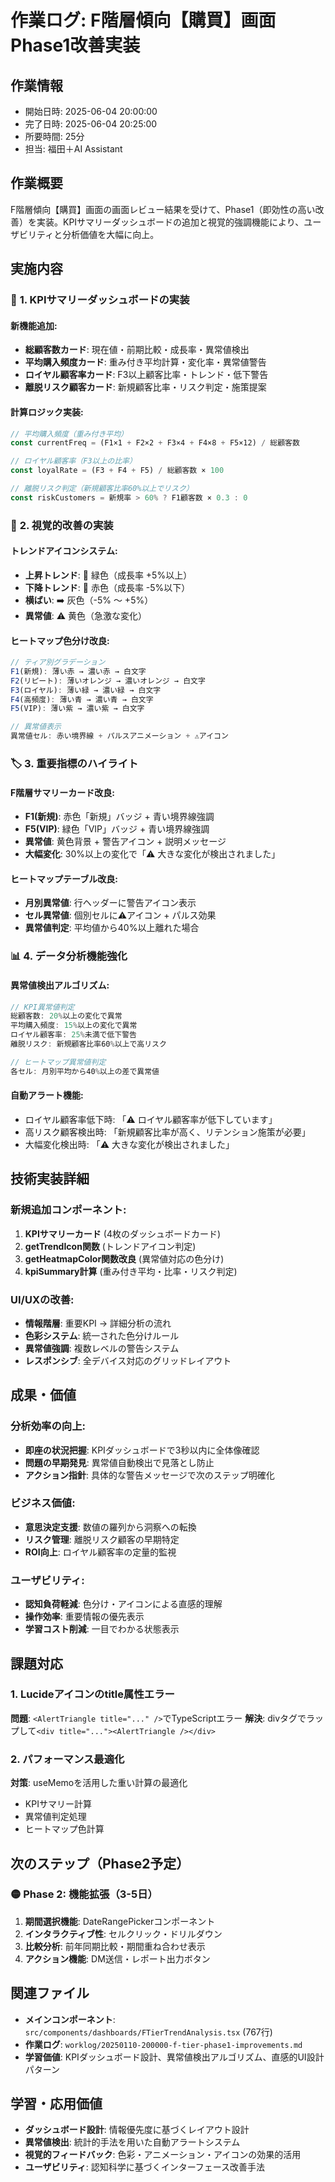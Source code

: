 # 作業ログ: F階層傾向【購買】画面 Phase1改善実装

## 作業情報
- 開始日時: 2025-06-04 20:00:00
- 完了日時: 2025-06-04 20:25:00
- 所要時間: 25分
- 担当: 福田＋AI Assistant

## 作業概要
F階層傾向【購買】画面の画面レビュー結果を受けて、Phase1（即効性の高い改善）を実装。KPIサマリーダッシュボードの追加と視覚的強調機能により、ユーザビリティと分析価値を大幅に向上。

## 実施内容

### 🎯 **1. KPIサマリーダッシュボードの実装**

#### **新機能追加:**
- **総顧客数カード**: 現在値・前期比較・成長率・異常値検出
- **平均購入頻度カード**: 重み付き平均計算・変化率・異常値警告
- **ロイヤル顧客率カード**: F3以上顧客比率・トレンド・低下警告
- **離脱リスク顧客カード**: 新規顧客比率・リスク判定・施策提案

#### **計算ロジック実装:**
```typescript
// 平均購入頻度（重み付き平均）
const currentFreq = (F1×1 + F2×2 + F3×4 + F4×8 + F5×12) / 総顧客数

// ロイヤル顧客率（F3以上の比率）
const loyalRate = (F3 + F4 + F5) / 総顧客数 × 100

// 離脱リスク判定（新規顧客比率60%以上でリスク）
const riskCustomers = 新規率 > 60% ? F1顧客数 × 0.3 : 0
```

### 🎨 **2. 視覚的改善の実装**

#### **トレンドアイコンシステム:**
- **上昇トレンド**: 🔺 緑色（成長率 +5%以上）
- **下降トレンド**: 🔻 赤色（成長率 -5%以下）
- **横ばい**: ➡️ 灰色（-5% ～ +5%）
- **異常値**: ⚠️ 黄色（急激な変化）

#### **ヒートマップ色分け改良:**
```typescript
// ティア別グラデーション
F1(新規): 薄い赤 → 濃い赤 → 白文字
F2(リピート): 薄いオレンジ → 濃いオレンジ → 白文字
F3(ロイヤル): 薄い緑 → 濃い緑 → 白文字
F4(高頻度): 薄い青 → 濃い青 → 白文字
F5(VIP): 薄い紫 → 濃い紫 → 白文字

// 異常値表示
異常値セル: 赤い境界線 + パルスアニメーション + ⚠️アイコン
```

### 🏷️ **3. 重要指標のハイライト**

#### **F階層サマリーカード改良:**
- **F1(新規)**: 赤色「新規」バッジ + 青い境界線強調
- **F5(VIP)**: 緑色「VIP」バッジ + 青い境界線強調
- **異常値**: 黄色背景 + 警告アイコン + 説明メッセージ
- **大幅変化**: 30%以上の変化で「⚠️ 大きな変化が検出されました」

#### **ヒートマップテーブル改良:**
- **月別異常値**: 行ヘッダーに警告アイコン表示
- **セル異常値**: 個別セルに⚠️アイコン + パルス効果
- **異常値判定**: 平均値から40%以上離れた場合

### 📊 **4. データ分析機能強化**

#### **異常値検出アルゴリズム:**
```typescript
// KPI異常値判定
総顧客数: 20%以上の変化で異常
平均購入頻度: 15%以上の変化で異常  
ロイヤル顧客率: 25%未満で低下警告
離脱リスク: 新規顧客比率60%以上で高リスク

// ヒートマップ異常値判定
各セル: 月別平均から40%以上の差で異常値
```

#### **自動アラート機能:**
- ロイヤル顧客率低下時: 「⚠️ ロイヤル顧客率が低下しています」
- 高リスク顧客検出時: 「新規顧客比率が高く、リテンション施策が必要」
- 大幅変化検出時: 「⚠️ 大きな変化が検出されました」

## 技術実装詳細

### **新規追加コンポーネント:**
1. **KPIサマリーカード** (4枚のダッシュボードカード)
2. **getTrendIcon関数** (トレンドアイコン判定)
3. **getHeatmapColor関数改良** (異常値対応の色分け)
4. **kpiSummary計算** (重み付き平均・比率・リスク判定)

### **UI/UXの改善:**
- **情報階層**: 重要KPI → 詳細分析の流れ
- **色彩システム**: 統一された色分けルール
- **異常値強調**: 複数レベルの警告システム
- **レスポンシブ**: 全デバイス対応のグリッドレイアウト

## 成果・価値

### **分析効率の向上:**
- **即座の状況把握**: KPIダッシュボードで3秒以内に全体像確認
- **問題の早期発見**: 異常値自動検出で見落とし防止
- **アクション指針**: 具体的な警告メッセージで次のステップ明確化

### **ビジネス価値:**
- **意思決定支援**: 数値の羅列から洞察への転換
- **リスク管理**: 離脱リスク顧客の早期特定
- **ROI向上**: ロイヤル顧客率の定量的監視

### **ユーザビリティ:**
- **認知負荷軽減**: 色分け・アイコンによる直感的理解
- **操作効率**: 重要情報の優先表示
- **学習コスト削減**: 一目でわかる状態表示

## 課題対応

### **1. Lucideアイコンのtitle属性エラー**
**問題**: `<AlertTriangle title="..." />`でTypeScriptエラー
**解決**: divタグでラップして`<div title="..."><AlertTriangle /></div>`

### **2. パフォーマンス最適化**
**対策**: useMemoを活用した重い計算の最適化
- KPIサマリー計算
- 異常値判定処理
- ヒートマップ色計算

## 次のステップ（Phase2予定）

### **🟡 Phase 2: 機能拡張（3-5日）**
1. **期間選択機能**: DateRangePickerコンポーネント
2. **インタラクティブ性**: セルクリック・ドリルダウン
3. **比較分析**: 前年同期比較・期間重ね合わせ表示
4. **アクション機能**: DM送信・レポート出力ボタン

## 関連ファイル
- **メインコンポーネント**: `src/components/dashboards/FTierTrendAnalysis.tsx` (767行)
- **作業ログ**: `worklog/20250110-200000-f-tier-phase1-improvements.md`
- **学習価値**: KPIダッシュボード設計、異常値検出アルゴリズム、直感的UI設計パターン

## 学習・応用価値
- **ダッシュボード設計**: 情報優先度に基づくレイアウト設計
- **異常値検出**: 統計的手法を用いた自動アラートシステム
- **視覚的フィードバック**: 色彩・アニメーション・アイコンの効果的活用
- **ユーザビリティ**: 認知科学に基づくインターフェース改善手法 